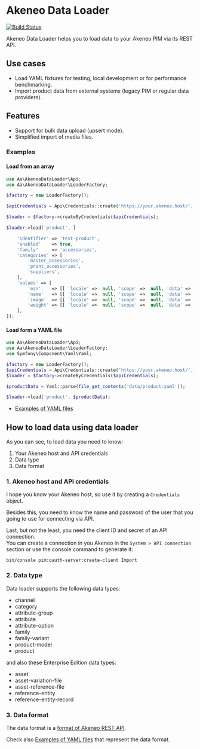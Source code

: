 # Akeneo Data Loader

[![Build Status](https://travis-ci.org/a-ast/akeneo-data-loader.svg?branch=master)](https://travis-ci.org/a-ast/akeneo-data-loader)

Akeneo Data Loader helps you to load data to your Akeneo PIM via its REST API. 


## Use cases

* Load YAML fixtures for testing, local development or for performance benchmarking.
* Import product data from external systems (legacy PIM or regular data providers). 

## Features

* Support for bulk data upload (upsert mode).
* Simplified import of media files.

### Examples

#### Load from an array

```php
use Aa\AkeneoDataLoader\Api;
use Aa\AkeneoDataLoader\LoaderFactory;

$factory = new LoaderFactory();

$apiCredentials = Api\Credentials::create('https://your.akeneo.host/', 'clientId', 'secret', 'username', 'password');

$loader = $factory->createByCredentials($apiCredentials);

$loader->load('product', [

    'identifier' => 'test-product',
    'enabled'    => true,
    'family'     => 'accessories',
    'categories' => [
        'master_accessories',
        'print_accessories',
        'suppliers',
    ],
    'values' => [
        'ean'    => [[ 'locale' =>  null, 'scope' =>  null, 'data' =>  '1234567890183' ]],
        'name'   => [[ 'locale' =>  null, 'scope' =>  null, 'data' => 'Test product' ]],
        'image'  => [[ 'locale' =>  null, 'scope' =>  null, 'data' => '@file:asset/1111111171.jpg' ]],
        'weight' => [[ 'locale' =>  null, 'scope' =>  null, 'data' => [ 'amount' =>  '500.0000', 'unit' => 'GRAM' ] ]],
    ],
]);
```

#### Load form a YAML file

```php
use Aa\AkeneoDataLoader\Api;
use Aa\AkeneoDataLoader\LoaderFactory;
use Symfony\Component\Yaml\Yaml;

$factory = new LoaderFactory();
$apiCredentials = Api\Credentials::create('https://your.akeneo.host/', 'clientId', 'secret', 'username', 'password');
$loader = $factory->createByCredentials($apiCredentials);

$productData = Yaml::parse(file_get_contents('data/product.yaml'));

$loader->load('product', $productData);
```
* [Examples of YAML files](doc/yaml_format.md)


## How to load data using data loader

As you can see, to load data you need to know:

1. Your Akeneo host and API credentials
2. Data type
3. Data format 

### 1. Akeneo host and API credentials

I hope you know your Akeneo host, so use it by creating a `Credentials` object.

Besides this, you need to know the name and password of the user that you going to use for connecting via API.

Last, but not the least, you need the client ID and secret of an API connection.  
You can create a connection in you Akeneo in the `System > API connection` section or 
use the console command to generate it:

```
bin/console pim:oauth-server:create-client Import
```  

### 2. Data type

Data loader supports the following data types:

* channel
* category
* attribute-group
* attribute
* attribute-option
* family
* family-variant
* product-model
* product

and also these Enterprise Edition data types:

* asset
* asset-variation-file
* asset-reference-file
* reference-entity
* reference-entity-record

### 3. Data format 

The data format is a [format of Akeneo REST API](https://api.akeneo.com/documentation/resources.html).

Check also [Examples of YAML files](doc/yaml_format.md) that represent the data format. 
